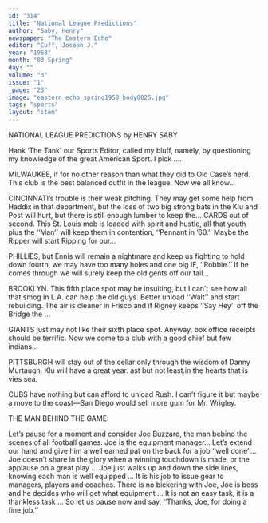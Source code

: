 ```yaml
---
id: "314"
title: "National League Predictions"
author: "Saby, Henry"
newspaper: "The Eastern Echo"
editor: "Cuff, Joseph J."
year: "1958"
month: "03 Spring"
day: ""
volume: "3"
issue: "1"
_page: "23"
image: "eastern_echo_spring1958_body0025.jpg"
tags: "sports"
layout: "item"
---
```

NATIONAL LEAGUE PREDICTIONS
by
HENRY SABY

Hank ‘The Tank’ our Sports Editor, called my bluff,
namely, by questioning my knowledge of the great American
Sport. I pick ....

MILWAUKEE, if for no other reason than what they did
to Old Case’s herd. This club is the best balanced outfit
in the league. Now we all know...

CINCINNATI’s trouble is their weak pitching. They
may get some help from Haddix in that department, but
the loss of two big strong bats in the Klu and Post will
hurt, but there is still enough lumber to keep the...
CARDS out of second. This St. Louis mob is loaded with
spirit and hustle, all that youth plus the ‘‘Man’’ will keep
them in contention, ‘‘Pennant in ’60.’’ Maybe the Ripper
will start Ripping for our...

PHILLIES, but Ennis will remain a nightmare and keep
us fighting to hold down fourth, we may have too many
holes and one big IF, ‘‘Robbie.’’ If he comes through we
will surely keep the old gents off our tail...

BROOKLYN. This fifth place spot may be insulting, but
I can’t see how all that smog in L.A. can help the old guys.
Better unload ‘‘Walt’’ and start rebuilding. The air is
cleaner in Frisco and if Rigney keeps ‘‘Say Hey’’ off the
Bridge the ...

GIANTS just may not like their sixth place spot. Anyway,
box office receipts should be terrific. Now we come to a
club with a good chief but few indians...

PITTSBURGH will stay out of the cellar only through the
wisdom of Danny Murtaugh. Klu will have a great year.
ast but not least.in the hearts that is vies sea.

CUBS have nothing but can afford to unload Rush. I can’t
figure it but maybe a move to the coast—San Diego would
sell more gum for Mr. Wrigley.

THE MAN BEHIND THE GAME:

Let’s pause for a moment and consider Joe Buzzard,
the man bebind the scenes of all football games. Joe is the
equipment manager... Let’s extend our hand and give him
a well earned pat on the back for a job ‘‘well done’’...
Joe doesn’t share in the glory when a winning touchdown
is made, or the applause on a great play ... Joe just walks
up and down the side lines, knowing each man is well
equipped ... It is his job to issue gear to managers, players
and coaches. There is no bickering with Joe, Joe is boss
and he decides who will get what equipment ... It is not
an easy task, it is a thankless task ... So let us pause now
and say, ‘‘Thanks, Joe, for doing a fine job.’’
